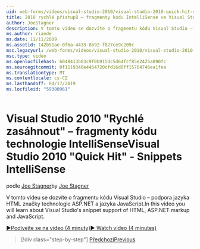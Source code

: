 ```yaml
---
uid: web-forms/videos/visual-studio-2010/visual-studio-2010-quick-hit-snippets-intellisense
title: 2010 rychlé přístupů – fragmenty kódu IntelliSense ve Visual Studio | Dokumentace Microsoftu
author: JoeStagner
description: V tomto videu se dozvíte o fragmentu kódu Visual Studio – podpora jazyka HTML značky technologie ASP.NET a jazyka JavaScript.
ms.author: riande
ms.date: 11/11/2009
ms.assetid: 142b51ae-0f6a-4433-8b92-f827ce9c209c
msc.legacyurl: /web-forms/videos/visual-studio-2010/visual-studio-2010-quick-hit-snippets-intellisense
msc.type: video
ms.openlocfilehash: b048413b03c9f0b915dc5d64fcf85e2425a890fc
ms.sourcegitcommit: 0f1119340e4464720cfd16d0ff15764746ea1fea
ms.translationtype: MT
ms.contentlocale: cs-CZ
ms.lasthandoff: 04/17/2019
ms.locfileid: "59380961"
---
```

# <a name="visual-studio-2010-quick-hit---snippets-intellisense"></a><span data-ttu-id="264a6-103">Visual Studio 2010 "Rychlé zasáhnout" – fragmenty kódu technologie IntelliSense</span><span class="sxs-lookup"><span data-stu-id="264a6-103">Visual Studio 2010 "Quick Hit" - Snippets IntelliSense</span></span>

<span data-ttu-id="264a6-104">podle [Joe Stagner](https://github.com/JoeStagner)</span><span class="sxs-lookup"><span data-stu-id="264a6-104">by [Joe Stagner](https://github.com/JoeStagner)</span></span>

<span data-ttu-id="264a6-105">V tomto videu se dozvíte o fragmentu kódu Visual Studio – podpora jazyka HTML značky technologie ASP.NET a jazyka JavaScript.</span><span class="sxs-lookup"><span data-stu-id="264a6-105">In this video you will learn about Visual Studio's snippet support of HTML, ASP.NET markup and JavaScript.</span></span>

[<span data-ttu-id="264a6-106">&#9654;Podívejte se na video (4 minuty)</span><span class="sxs-lookup"><span data-stu-id="264a6-106">&#9654; Watch video (4 minutes)</span></span>](https://channel9.msdn.com/Blogs/ASP-NET-Site-Videos/visual-studio-2010-quick-hit-snippets-intellisense)

> [!div class="step-by-step"]
> [<span data-ttu-id="264a6-107">Předchozí</span><span class="sxs-lookup"><span data-stu-id="264a6-107">Previous</span></span>](visual-studio-2010-quick-hit-websites-instead-of-web-projects.md)
